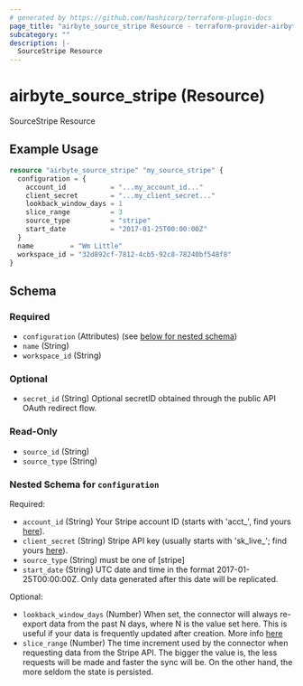 ```yaml
---
# generated by https://github.com/hashicorp/terraform-plugin-docs
page_title: "airbyte_source_stripe Resource - terraform-provider-airbyte"
subcategory: ""
description: |-
  SourceStripe Resource
---
```


# airbyte_source_stripe (Resource)

SourceStripe Resource

## Example Usage

```terraform
resource "airbyte_source_stripe" "my_source_stripe" {
  configuration = {
    account_id           = "...my_account_id..."
    client_secret        = "...my_client_secret..."
    lookback_window_days = 1
    slice_range          = 3
    source_type          = "stripe"
    start_date           = "2017-01-25T00:00:00Z"
  }
  name         = "Wm Little"
  workspace_id = "32d892cf-7812-4cb5-92c8-78240bf548f8"
}
```

<!-- schema generated by tfplugindocs -->
## Schema

### Required

- `configuration` (Attributes) (see [below for nested schema](#nestedatt--configuration))
- `name` (String)
- `workspace_id` (String)

### Optional

- `secret_id` (String) Optional secretID obtained through the public API OAuth redirect flow.

### Read-Only

- `source_id` (String)
- `source_type` (String)

<a id="nestedatt--configuration"></a>
### Nested Schema for `configuration`

Required:

- `account_id` (String) Your Stripe account ID (starts with 'acct_', find yours <a href="https://dashboard.stripe.com/settings/account">here</a>).
- `client_secret` (String) Stripe API key (usually starts with 'sk_live_'; find yours <a href="https://dashboard.stripe.com/apikeys">here</a>).
- `source_type` (String) must be one of [stripe]
- `start_date` (String) UTC date and time in the format 2017-01-25T00:00:00Z. Only data generated after this date will be replicated.

Optional:

- `lookback_window_days` (Number) When set, the connector will always re-export data from the past N days, where N is the value set here. This is useful if your data is frequently updated after creation. More info <a href="https://docs.airbyte.com/integrations/sources/stripe#requirements">here</a>
- `slice_range` (Number) The time increment used by the connector when requesting data from the Stripe API. The bigger the value is, the less requests will be made and faster the sync will be. On the other hand, the more seldom the state is persisted.


